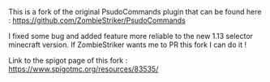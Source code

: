 This is a fork of the original PsudoCommands plugin that can be found here :
https://github.com/ZombieStriker/PsudoCommands

I fixed some bug and added feature more reliable to the new 1.13 selector minecraft version. If ZombieStriker wants me to PR this fork I can do it !

Link to the spigot page of this fork : https://www.spigotmc.org/resources/83535/